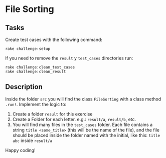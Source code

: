 # File Sorting
## Tasks
Create test cases with the following command:
```
rake challenge:setup
```
If you need to remove the `result` y `test_cases` directories run:
```
rake challenge:clean_test_cases
rake challenge:clean_result
```

## Description
Inside the folder `src` you will find the class `FileSorting` with a class method `.run!`.
Implement the logic to:
1. Create a folder `result` for this exercise
2. Create a Folder for each letter. e.g.: `result/a`, `result/b`, etc.
3. You will find many files in the `test_cases` folder. Each file contains a string `title <some_title>` (this will be the name of the file), and the file should be placed inside the folder named with the initial, like this: `title abc` inside `result/a`

Happy coding!
